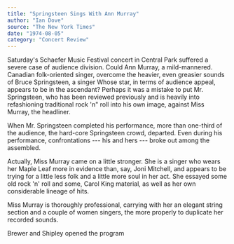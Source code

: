 ```yaml
---
title: "Springsteen Sings With Ann Murray"
author: "Ian Dove"
source: "The New York Times"
date: "1974-08-05"
category: "Concert Review"
---
```


Saturday's Schaefer Music Festival concert in Central Park suffered a severe case of audience division. Could Ann Murray, a mild-mannered. Canadian folk-oriented singer, overcome the heavier, even greasier sounds of Bruce Springsteen, a singer Whose star, in terms of audience appeal, appears to be in the ascendant? Perhaps it was a mistake to put Mr. Springsteen, who has been reviewed previously and is heavily into refashioning traditional rock 'n" roll into his own image, against Miss Murray, the headliner.

When Mr. Springsteen completed his performance, more than one-third of the audience, the hard-core Springsteen crowd, departed. Even during his performance, confrontations --- his and hers --- broke out among the assembled.

Actually, Miss Murray came on a little stronger. She is a singer who wears her Maple Leaf more in evidence than, say, Joni Mitchell, and appears to be trying for a little less folk and a little more soul in her act. She essayed some old rock 'n' roll and some, Carol King material, as well as her own considerable lineage of hits.

Miss Murray is thoroughly professional, carrying with her an elegant string section and a couple of women singers, the more properly to duplicate her recorded sounds.

Brewer and Shipley opened the program